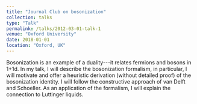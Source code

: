 ```yaml
---
title: "Journal Club on bosonization"
collection: talks
type: "Talk"
permalink: /talks/2012-03-01-talk-1
venue: "Oxford University"
date: 2018-01-01
location: "Oxford, UK"
---
```


Bosonization is an example of a duality---it relates fermions and bosons in 1+1d. In my talk, I will describe the bosonization formalism, in particular, I will motivate and offer a heuristic derivation (without detailed proof) of the bosonization identity. I will follow the constructive approach of van Delft and Schoeller. As an application of the formalism, I will explain the connection to Luttinger liquids.
